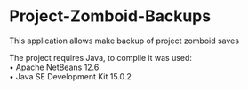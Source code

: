 # Project-Zomboid-Backups
This application allows make backup of project zomboid saves  
  
The project requires Java, to compile it was used:  
• Apache NetBeans 12.6  
• Java SE Development Kit 15.0.2
